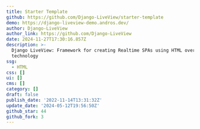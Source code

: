 ```yaml
---
title: Starter Template
github: https://github.com/Django-LiveView/starter-template
demo: https://django-liveview-demo.andros.dev/
author: Django-LiveView
author_link: https://github.com/Django-LiveView
date: 2024-11-27T17:30:16.857Z
description: >-
  Django LiveView: Framework for creating Realtime SPAs using HTML over the Wire
  technology
ssg:
  - HTML
css: []
ui: []
cms: []
category: []
draft: false
publish_date: '2022-11-14T13:31:32Z'
update_date: '2024-05-12T19:56:50Z'
github_star: 44
github_fork: 3
---
```


